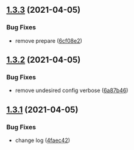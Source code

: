 ## [1.3.3](https://github.com/enriquezrene/jest-journey/compare/v1.3.2...v1.3.3) (2021-04-05)


### Bug Fixes

* remove prepare ([6cf08e2](https://github.com/enriquezrene/jest-journey/commit/6cf08e23be4b0e83844c6176681d268082a0ca6c))

## [1.3.2](https://github.com/enriquezrene/jest-journey/compare/v1.3.1...v1.3.2) (2021-04-05)


### Bug Fixes

* remove undesired config verbose ([6a87b46](https://github.com/enriquezrene/jest-journey/commit/6a87b4603e790201d48cfcb28e11fe8030b3c47c))

## [1.3.1](https://github.com/enriquezrene/jest-journey/compare/v1.3.0...v1.3.1) (2021-04-05)


### Bug Fixes

* change log ([4faec42](https://github.com/enriquezrene/jest-journey/commit/4faec42ae6eeb716959d41508e2122cd6cb3d442))
